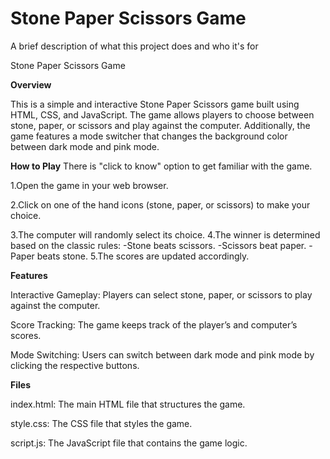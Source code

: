 
# Stone Paper Scissors Game

A brief description of what this project does and who it's for

Stone Paper Scissors Game

<b>Overview</b>

This is a simple and interactive Stone Paper Scissors game built using HTML, CSS, and JavaScript. The game allows players to choose between stone, paper, or scissors and play against the computer. Additionally, the game features a mode switcher that changes the background color between dark mode and pink mode.

<b>How to Play</b>
There is "click to know" option to get familiar with the game.

1.Open the game in your web browser.

2.Click on one of the hand icons (stone, paper, or scissors) to make your choice.

3.The computer will randomly select its choice.
4.The winner is determined based on the classic rules:
-Stone beats scissors.
-Scissors beat paper.
-Paper beats stone.
5.The scores are updated accordingly.

<b>Features</b>

Interactive Gameplay: Players can select stone, paper, or scissors to play against the computer.

Score Tracking: The game keeps track of the player’s and computer’s scores.

Mode Switching: Users can switch between dark mode and pink mode by clicking the respective buttons.

<b>Files</b>

index.html: The main HTML file that structures the game.

style.css: The CSS file that styles the game.

script.js: The JavaScript file that contains the game logic.
